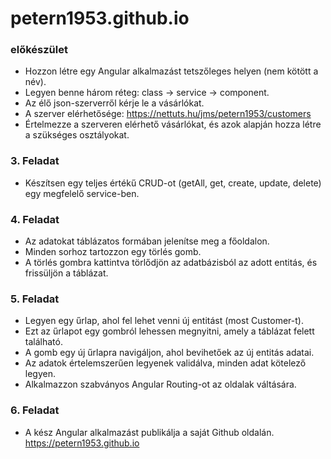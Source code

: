 # petern1953.github.io

### előkészület
- Hozzon létre egy Angular alkalmazást tetszőleges helyen (nem kötött a név).
- Legyen benne három réteg: class -> service -> component.
- Az élő json-szerverről kérje le a vásárlókat.
- A szerver elérhetősége: https://nettuts.hu/jms/petern1953/customers
- Értelmezze a szerveren elérhető vásárlókat, és azok alapján hozza létre a szükséges osztályokat.

### 3. Feladat
- Készítsen egy teljes értékű CRUD-ot (getAll, get, create, update, delete) egy megfelelő service-ben.

### 4. Feladat
- Az adatokat táblázatos formában jelenítse meg a főoldalon.
- Minden sorhoz tartozzon egy törlés gomb.
- A törlés gombra kattintva törlődjön az adatbázisból az adott entitás, és frissüljön a táblázat.

### 5. Feladat
- Legyen egy űrlap, ahol fel lehet venni új entitást (most Customer-t).
- Ezt az űrlapot egy gombról lehessen megnyitni, amely a táblázat felett található.
- A gomb egy új űrlapra navigáljon, ahol bevihetőek az új entitás adatai.
- Az adatok értelemszerűen legyenek validálva, minden adat kötelező legyen.
- Alkalmazzon szabványos Angular Routing-ot az oldalak váltására.

### 6. Feladat
- A kész Angular alkalmazást publikálja a saját Github oldalán. https://petern1953.github.io

